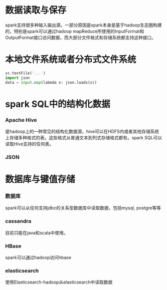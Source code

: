 # 数据读取与保存
spark支持很多种输入输出源。一部分原因是spark本身是基于hadoop生态圈构建的，特别是spark可以通过hadoop mapReduce所使用的InputFormat和OutputFormat接口访问数据，而大部分文件格式和存储系统都支持这种接口。

# 本地文件系统或者分布式文件系统

```python
sc.textFile('...')
import json
data = input.map(labmda x: json.loads(x))
```

# spark SQL中的结构化数据
### Apache Hive
是hadoop上的一种常见的结构化数据源，hive可以在HDFS内或者其他存储系统上存储多种格式的表。这些格式从普通文本到列式存储格式都有。spark SQL可以读取Hive支持的任何表。

### JSON

# 数据库与键值存储

### 数据库
spark可以从任何支持jdbc的关系型数据库中读取数据，包括mysql, postgre等等

### cassandra
目前只能在java和scala中使用。

### HBase
spark可以通过hadoop访问hbase

### elasticsearch
使用Elasticsearch-hadoop从elasticsearch中读取数据


